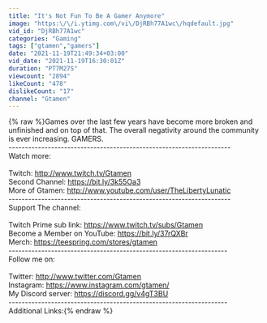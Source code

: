 ```yaml
---
title: "It's Not Fun To Be A Gamer Anymore"
image: "https:\/\/i.ytimg.com\/vi\/DjRBh77A1wc\/hqdefault.jpg"
vid_id: "DjRBh77A1wc"
categories: "Gaming"
tags: ["gtamen","gamers"]
date: "2021-11-19T21:49:34+03:00"
vid_date: "2021-11-19T16:30:01Z"
duration: "PT7M27S"
viewcount: "2894"
likeCount: "478"
dislikeCount: "17"
channel: "Gtamen"
---
```

{% raw %}Games over the last few years have become more broken and unfinished and on top of that. The overall negativity around the community is ever increasing. GAMERS. <br />--------------------------------------------------------------------<br />Watch more:<br /><br />Twitch: <a rel="nofollow" target="blank" href="http://www.twitch.tv/Gtamen">http://www.twitch.tv/Gtamen</a><br />Second Channel: <a rel="nofollow" target="blank" href="https://bit.ly/3k55Oa3">https://bit.ly/3k55Oa3</a><br />More of Gtamen: <a rel="nofollow" target="blank" href="http://www.youtube.com/user/TheLibertyLunatic">http://www.youtube.com/user/TheLibertyLunatic</a> <br />--------------------------------------------------------------------<br />Support The channel:<br /><br />Twitch Prime sub link: <a rel="nofollow" target="blank" href="https://www.twitch.tv/subs/Gtamen">https://www.twitch.tv/subs/Gtamen</a><br />Become a Member on YouTube: <a rel="nofollow" target="blank" href="https://bit.ly/37rQXBr">https://bit.ly/37rQXBr</a><br />Merch: <a rel="nofollow" target="blank" href="https://teespring.com/stores/gtamen">https://teespring.com/stores/gtamen</a><br />-------------------------------------------------------------------<br />Follow me on:<br /><br />Twitter: <a rel="nofollow" target="blank" href="http://www.twitter.com/Gtamen">http://www.twitter.com/Gtamen</a><br />Instagram: <a rel="nofollow" target="blank" href="https://www.instagram.com/gtamen/">https://www.instagram.com/gtamen/</a><br />My Discord server: <a rel="nofollow" target="blank" href="https://discord.gg/v4gT3BU">https://discord.gg/v4gT3BU</a><br />-------------------------------------------------------------------<br />Additional Links:{% endraw %}
